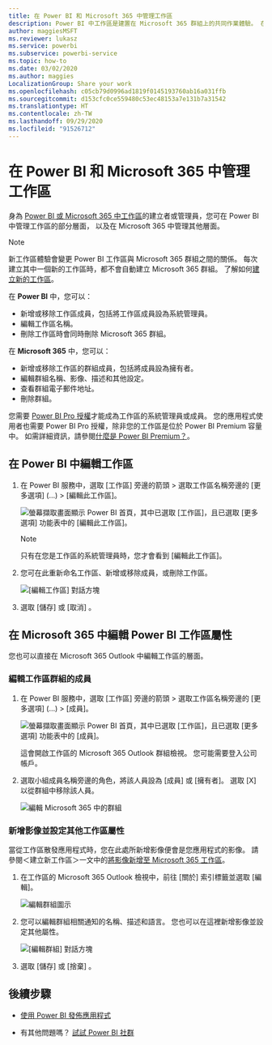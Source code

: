 ```yaml
---
title: 在 Power BI 和 Microsoft 365 中管理工作區
description: Power BI 中工作區是建置在 Microsoft 365 群組上的共同作業體驗。 在 Power BI 以及 Microsoft 365 中管理工作區。
author: maggiesMSFT
ms.reviewer: lukasz
ms.service: powerbi
ms.subservice: powerbi-service
ms.topic: how-to
ms.date: 03/02/2020
ms.author: maggies
LocalizationGroup: Share your work
ms.openlocfilehash: c05cb79d0996ad1819f0145193760ab16a031ffb
ms.sourcegitcommit: d153cfc0ce559480c53ec48153a7e131b7a31542
ms.translationtype: HT
ms.contentlocale: zh-TW
ms.lasthandoff: 09/29/2020
ms.locfileid: "91526712"
---
```

# <a name="manage-your-workspace-in-power-bi-and-microsoft-365"></a>在 Power BI 和 Microsoft 365 中管理工作區

身為 [Power BI 或 Microsoft 365 中工作區](service-create-distribute-apps.md)的建立者或管理員，您可在 Power BI 中管理工作區的部分層面， 以及在 Microsoft 365 中管理其他層面。

> [!NOTE]
> 新工作區體驗會變更 Power BI 工作區與 Microsoft 365 群組之間的關係。 每次建立其中一個新的工作區時，都不會自動建立 Microsoft 365 群組。 了解如何[建立新的工作區](service-create-the-new-workspaces.md)。

在 **Power BI** 中，您可以：

* 新增或移除工作區成員，包括將工作區成員設為系統管理員。
* 編輯工作區名稱。
* 刪除工作區時會同時刪除 Microsoft 365 群組。

在 **Microsoft 365** 中，您可以：

* 新增或移除工作區的群組成員，包括將成員設為擁有者。
* 編輯群組名稱、影像、描述和其他設定。
* 查看群組電子郵件地址。
* 刪除群組。

您需要 [Power BI Pro 授權](../fundamentals/service-features-license-type.md)才能成為工作區的系統管理員或成員。 您的應用程式使用者也需要 Power BI Pro 授權，除非您的工作區是位於 Power BI Premium 容量中。 如需詳細資訊，請參閱[什麼是 Power BI Premium？](../admin/service-premium-what-is.md)。

## <a name="edit-your-workspace-in-power-bi"></a>在 Power BI 中編輯工作區

1. 在 Power BI 服務中，選取 [工作區] 旁邊的箭頭 > 選取工作區名稱旁邊的 [更多選項] (…) > [編輯此工作區]。

   ![螢幕擷取畫面顯示 Power BI 首頁，其中已選取 [工作區]，且已選取 [更多選項] 功能表中的 [編輯此工作區]。](media/service-manage-app-workspace-in-power-bi-and-office-365/power-bi-app-ellipsis.png)

   > [!NOTE]
   > 只有在您是工作區的系統管理員時，您才會看到 [編輯此工作區]。

1. 您可在此重新命名工作區、新增或移除成員，或刪除工作區。

   ![[編輯工作區] 對話方塊](media/service-manage-app-workspace-in-power-bi-and-office-365/power-bi-app-edit-workspace.png)

1. 選取 [儲存]  或 [取消] 。

## <a name="edit-power-bi-workspace-properties-in-microsoft-365"></a>在 Microsoft 365 中編輯 Power BI 工作區屬性

您也可以直接在 Microsoft 365 Outlook 中編輯工作區的層面。

### <a name="edit-the-members-of-the-workspace-group"></a>編輯工作區群組的成員

1. 在 Power BI 服務中，選取 [工作區] 旁邊的箭頭 > 選取工作區名稱旁邊的 [更多選項] (…) > [成員]。

   ![螢幕擷取畫面顯示 Power BI 首頁，其中已選取 [工作區]，且已選取 [更多選項] 功能表中的 [成員]。](media/service-manage-app-workspace-in-power-bi-and-office-365/power-bi-app-ellipsis-members.png)

   這會開啟工作區的 Microsoft 365 Outlook 群組檢視。 您可能需要登入公司帳戶。

1. 選取小組成員名稱旁邊的角色，將該人員設為 [成員] 或 [擁有者]。 選取 [X] 以從群組中移除該人員。

   ![編輯 Microsoft 365 中的群組](media/service-manage-app-workspace-in-power-bi-and-office-365/pbi_managegroupo365.png)

### <a name="add-an-image-and-set-other-workspace-properties"></a>新增影像並設定其他工作區屬性

當從工作區散發應用程式時，您在此處所新增影像便會是您應用程式的影像。 請參閱＜建立新工作區＞一文中的[將影像新增至 Microsoft 365 工作區](service-create-workspaces.md#add-an-image-to-your-microsoft-365-workspace-optional)。

1. 在工作區的 Microsoft 365 Outlook 檢視中，前往 [關於] 索引標籤並選取 [編輯]。

    ![編輯群組圖示](media/service-manage-app-workspace-in-power-bi-and-office-365/pbi_editgroupo365.png)
1. 您可以編輯群組相關通知的名稱、描述和語言。 您也可以在這裡新增影像並設定其他屬性。

   ![[編輯群組] 對話方塊](media/service-manage-app-workspace-in-power-bi-and-office-365/pbi_editgrpo365dialog.png)

1. 選取 [儲存]  或 [捨棄] 。

## <a name="next-steps"></a>後續步驟

* [使用 Power BI 發佈應用程式](service-create-distribute-apps.md)

* 有其他問題嗎？ [試試 Power BI 社群](https://community.powerbi.com/)
